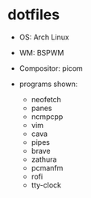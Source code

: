 # dotfiles

- OS: Arch Linux
- WM: BSPWM
- Compositor: picom

- programs shown:
	- neofetch
	- panes
	- ncmpcpp
	- vim
	- cava
	- pipes
	- brave
	- zathura
	- pcmanfm
	- rofi
	- tty-clock
